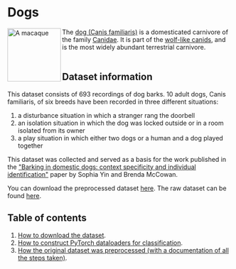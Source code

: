 # Dogs

<img src="https://upload.wikimedia.org/wikipedia/commons/3/34/Labrador_on_Quantock_%282175262184%29.jpg" alt="A macaque" width="120" align="left">

The [dog (Canis familiaris)](https://en.wikipedia.org/wiki/Dog) is a domesticated carnivore of the family [Canidae](https://en.wikipedia.org/wiki/Canidae). It is part of the [wolf-like canids](https://en.wikipedia.org/wiki/Canina_(subtribe)), and is the most widely abundant terrestrial carnivore.
<br>
<br>

## Dataset information

This dataset consists of 693 recordings of dog barks. 10 adult dogs, Canis familiaris, of six breeds have been recorded in three different situations:

1. a disturbance situation in which a stranger rang the doorbell
2. an isolation situation in which the dog was locked outside or in a room isolated from its owner
3. a play situation in which either two dogs or a human and a dog played together

This dataset was collected and served as a basis for the work published in the ["Barking in domestic dogs: context specificity and individual identification"](https://www.sciencedirect.com/science/article/abs/pii/S000334720400123X) paper by Sophia Yin and Brenda McCowan.

You can download the preprocessed dataset [here](https://archive.org/details/dog_barks). The raw dataset can be found [here](https://archive.org/details/dog-barks-raw).

## Table of contents

1. [How to download the dataset](https://github.com/earthspecies/library/blob/main/dogs/01_Download_Dataset.ipynb).
2. [How to construct PyTorch dataloaders for classification](https://github.com/earthspecies/library/blob/main/dogs/02_Create_PyTorch_DataLoaders.ipynb).
3. [How the original dataset was preprocessed (with a documentation of all the steps taken)](https://github.com/earthspecies/library/blob/main/dogs/99_Data_Preprocessing.ipynb).